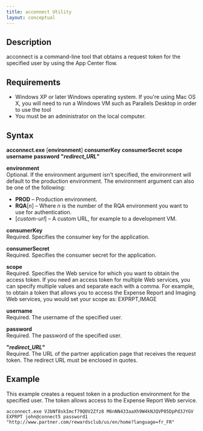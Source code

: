 ```yaml
---
title: acconnect Utility
layout: conceptual
---
```


## Description

acconnect is a command-line tool that obtains a request token for the specified user by using the App Center flow.

## Requirements

* Windows XP or later Windows operating system. If you're using Mac OS X, you will need to run a Windows VM such as Parallels Desktop in order to use the tool
* You must be an administrator on the local computer.

## Syntax

**acconnect.exe** [**environment**] **consumerKey** **consumerSecret** **scope** **username** **password** **"***redirect_URL***"**

**environment**    
Optional. If the environment argument isn't specified, the environment will default to the production environment. The environment argument can also be one of the following:
* **PROD** – Production environment.
* **RQA**[*n*] – Where *n* is the number of the RQA environment you want to use for authentication.
* [*custom-url*] – A custom URL, for example to a development VM.

**consumerKey**    
Required. Specifies the consumer key for the application.

**consumerSecret**    
Required. Specifies the consumer secret for the application.

**scope**    
Required. Specifies the Web service for which you want to obtain the access token. If you need an access token for multiple Web services, you can specify multiple values and separate each with a comma. For example, to obtain a token that allows you to access the Expense Report and Imaging Web services, you would set your scope as:
EXPRPT,IMAGE

**username**    
Required. The username of the specified user.

**password**    
Required. The password of the specified user.

**"***redirect_URL***"**    
Required. The URL of the partner application page that receives the request token. The redirect URL must be enclosed in quotes.


## Example

This example creates a request token in a production environment for the specified user. The token allows access to the Expense Report Web service.

```acconnect.exe VJbNf8skImcf79QOV2Zfz8 M6nNN433aaXh9W4kNJQVP85DpPd3JYGV EXPRPT john@connect5 password1 "http://www.partner.com/rewardsclub/us/en/home?language=fr_FR"```

